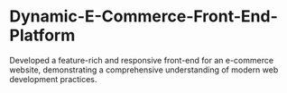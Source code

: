 # Dynamic-E-Commerce-Front-End-Platform
Developed a feature-rich and responsive front-end for an e-commerce website, demonstrating a comprehensive understanding of modern web development practices.
